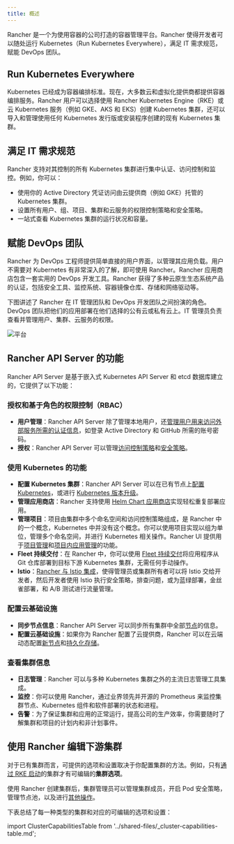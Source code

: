 ```yaml
---
title: 概述
---
```


Rancher 是一个为使用容器的公司打造的容器管理平台。Rancher 使得开发者可以随处运行 Kubernetes（Run Kubernetes Everywhere），满足 IT 需求规范，赋能 DevOps 团队。

## Run Kubernetes Everywhere

Kubernetes 已经成为容器编排标准。现在，大多数云和虚拟化提供商都提供容器编排服务。Rancher 用户可以选择使用 Rancher Kubernetes Engine（RKE）或云 Kubernetes 服务（例如 GKE、AKS 和 EKS）创建 Kubernetes 集群，还可以导入和管理使用任何 Kubernetes 发行版或安装程序创建的现有 Kubernetes 集群。

## 满足 IT 需求规范

Rancher 支持对其控制的所有 Kubernetes 集群进行集中认证、访问控制和监控。例如，你可以：

- 使用你的 Active Directory 凭证访问由云提供商（例如 GKE）托管的 Kubernetes 集群。
- 设置所有用户、组、项目、集群和云服务的权限控制策略和安全策略。
- 一站式查看 Kubernetes 集群的运行状况和容量。

## 赋能 DevOps 团队

Rancher 为 DevOps 工程师提供简单直接的用户界面，以管理其应用负载。用户不需要对 Kubernetes 有非常深入的了解，即可使用 Rancher。Rancher 应用商店包含一套实用的 DevOps 开发工具。Rancher 获得了多种云原生生态系统产品的认证，包括安全工具、监控系统、容器镜像仓库、存储和网络驱动等。

下图讲述了 Rancher 在 IT 管理团队和 DevOps 开发团队之间扮演的角色。DevOps 团队把他们的应用部署在他们选择的公有云或私有云上。IT 管理员负责查看并管理用户、集群、云服务的权限。

![平台](/img/platform.png)

## Rancher API Server 的功能

Rancher API Server 是基于嵌入式 Kubernetes API Server 和 etcd 数据库建立的，它提供了以下功能：

### 授权和基于角色的权限控制（RBAC）

- **用户管理**：Rancher API Server 除了管理本地用户，还[管理用户用来访问外部服务所需的认证信息](../pages-for-subheaders/authentication-config.md)，如登录 Active Directory 和 GitHub 所需的账号密码。
- **授权**：Rancher API Server 可以管理[访问控制策略](../pages-for-subheaders/manage-role-based-access-control-rbac.md)和[安全策略](../how-to-guides/new-user-guides/authentication-permissions-and-global-configuration/create-pod-security-policies.md)。

### 使用 Kubernetes 的功能

- **配置 Kubernetes 集群**：Rancher API Server 可以在已有节点上[配置 Kubernetes](../pages-for-subheaders/kubernetes-clusters-in-rancher-setup.md)，或进行 [Kubernetes 版本升级](installation-and-upgrade/upgrade-and-roll-back-kubernetes.md)。
- **管理应用商店**：Rancher 支持使用 [Helm Chart 应用商店](../pages-for-subheaders/helm-charts-in-rancher.md)实现轻松重复部署应用。
- **管理项目**：项目由集群中多个命名空间和访问控制策略组成，是 Rancher 中的一个概念，Kubernetes 中并没有这个概念。你可以使用项目实现以组为单位，管理多个命名空间，并进行 Kubernetes 相关操作。Rancher UI 提供用于[项目管理](../pages-for-subheaders/manage-projects.md)和[项目内应用管理](../pages-for-subheaders/kubernetes-resources-setup.md)的功能。
- **Fleet 持续交付**：在 Rancher 中，你可以使用 [Fleet 持续交付](../pages-for-subheaders/fleet-gitops-at-scale.md)将应用程序从 Git 仓库部署到目标下游 Kubernetes 集群，无需任何手动操作。
- **Istio**：[Rancher 与 Istio 集成](../pages-for-subheaders/istio.md)，使得管理员或集群所有者可以将 Istio 交给开发者，然后开发者使用 Istio 执行安全策略，排查问题，或为蓝绿部署，金丝雀部署，和 A/B 测试进行流量管理。

### 配置云基础设施

- **同步节点信息**：Rancher API Server 可以同步所有集群中全部[节点](../how-to-guides/new-user-guides/manage-clusters/nodes-and-node-pools.md)的信息。
- **配置云基础设施**：如果你为 Rancher 配置了云提供商，Rancher 可以在云端动态配置[新节点](../pages-for-subheaders/use-new-nodes-in-an-infra-provider.md)和[持久化存储](../pages-for-subheaders/create-kubernetes-persistent-storage.md)。

### 查看集群信息

- **日志管理**：Rancher 可以与多种 Kubernetes 集群之外的主流日志管理工具集成。
- **监控**：你可以使用 Rancher，通过业界领先并开源的 Prometheus 来监控集群节点、Kubernetes 组件和软件部署的状态和进程。
- **告警**：为了保证集群和应用的正常运行，提高公司的生产效率，你需要随时了解集群和项目的计划内和非计划事件。

## 使用 Rancher 编辑下游集群

对于已有集群而言，可提供的选项和设置取决于你配置集群的方法。例如，只有[通过 RKE 启动](../pages-for-subheaders/launch-kubernetes-with-rancher.md)的集群才有可编辑的**集群选项**。

使用 Rancher 创建集群后，集群管理员可以管理集群成员，开启 Pod 安全策略，管理节点池，以及进行[其他操作](../pages-for-subheaders/cluster-configuration.md)。

下表总结了每一种类型的集群和对应的可编辑的选项和设置：

import ClusterCapabilitiesTable from '../shared-files/_cluster-capabilities-table.md';

<ClusterCapabilitiesTable />

